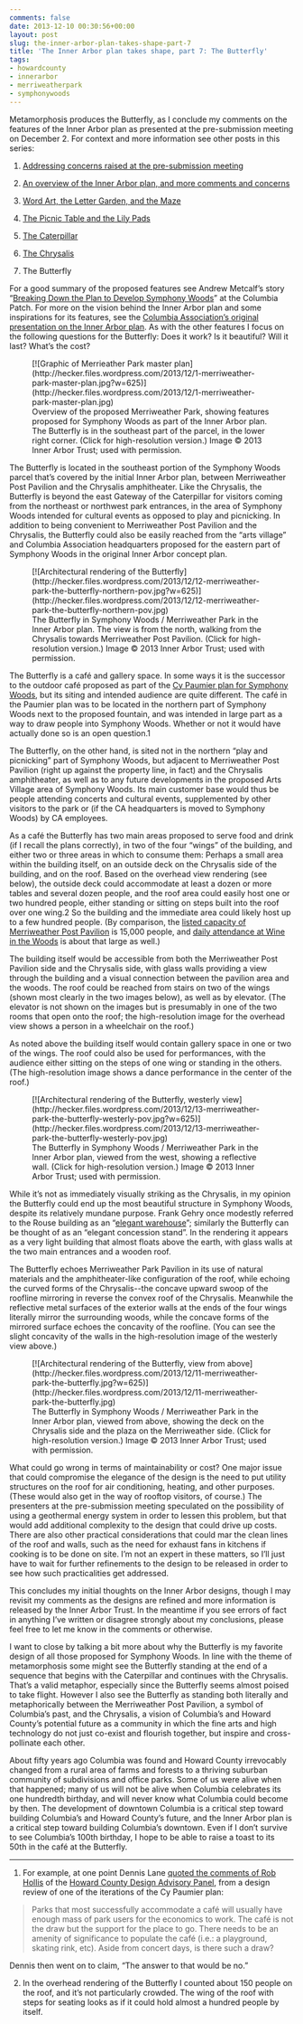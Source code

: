 ```yaml
---
comments: false
date: 2013-12-10 00:30:56+00:00
layout: post
slug: the-inner-arbor-plan-takes-shape-part-7
title: 'The Inner Arbor plan takes shape, part 7: The Butterfly'
tags:
- howardcounty
- innerarbor
- merriweatherpark
- symphonywoods
---
```


Metamorphosis produces the Butterfly, as I conclude my comments on the features of the Inner Arbor plan as presented at the pre-submission meeting on December 2. For context and more information see other posts in this series:




  1. [Addressing concerns raised at the pre-submission meeting](/2013/12/04/the-inner-arbor-plan-takes-shape-part-1/)


  2. [An overview of the Inner Arbor plan, and more comments and concerns](/2013/12/05/the-inner-arbor-plan-takes-shape-part-2/)


  3. [Word Art, the Letter Garden, and the Maze](/2013/12/06/the-inner-arbor-plan-takes-shape-part-3/)


  4. [The Picnic Table and the Lily Pads](/2013/12/07/the-inner-arbor-plan-takes-shape-part-4/)


  5. [The Caterpillar](/2013/12/08/the-inner-arbor-plan-takes-shape-part-5/)


  6. [The Chrysalis](/2013/12/09/the-inner-arbor-plan-takes-shape-part-6/)


  7. The Butterfly


For a good summary of the proposed features see Andrew Metcalf’s story “[Breaking Down the Plan to Develop Symphony Woods](http://columbia.patch.com/groups/downtown-columbia-development/p/breaking-down-the-plan-to-develop-symphony-woods)” at the Columbia Patch. For more on the vision behind the Inner Arbor plan and some inspirations for its features, see the [Columbia Association’s original presentation on the Inner Arbor plan](http://www.scribd.com/doc/122612333/Columbia-Association-Inner-Arbor-Plan-Presentation). As with the other features I focus on the following questions for the Butterfly: Does it work? Is it beautiful? Will it last? What’s the cost?

<figure markdown="1">
[![Graphic of Merrieather Park master plan](http://hecker.files.wordpress.com/2013/12/1-merriweather-park-master-plan.jpg?w=625)](http://hecker.files.wordpress.com/2013/12/1-merriweather-park-master-plan.jpg)
<figcaption>Overview of the proposed Merriweather Park, showing features proposed for Symphony Woods as part of the Inner Arbor plan. The Butterfly is in the southeast part of the parcel, in the lower right corner. (Click for high-resolution version.) Image © 2013 Inner Arbor Trust; used with permission.</figcaption>
</figure>



The Butterfly is located in the southeast portion of the Symphony Woods parcel that’s covered by the initial Inner Arbor plan, between Merriweather Post Pavilion and the Chrysalis amphitheater. Like the Chrysalis, the Butterfly is beyond the east Gateway of the Caterpillar for visitors coming from the northeast or northwest park entrances, in the area of Symphony Woods intended for cultural events as opposed to play and picnicking. In addition to being convenient to Merriweather Post Pavilion and the Chrysalis, the Butterfly could also be easily reached from the “arts village” and Columbia Association headquarters proposed for the eastern part of Symphony Woods in the original Inner Arbor concept plan.

<figure markdown="1">
[![Architectural rendering of the Butterfly](http://hecker.files.wordpress.com/2013/12/12-merriweather-park-the-butterfly-northern-pov.jpg?w=625)](http://hecker.files.wordpress.com/2013/12/12-merriweather-park-the-butterfly-northern-pov.jpg)
<figcaption>The Butterfly in Symphony Woods / Merriweather Park in the Inner Arbor plan. The view is from the north, walking from the Chrysalis towards Merriweather Post Pavilion. (Click for high-resolution version.) Image © 2013 Inner Arbor Trust; used with permission.</figcaption>
</figure>



The Butterfly is a café and gallery space. In some ways it is the successor to the outdoor café proposed as part of the [Cy Paumier plan for Symphony Woods](http://www.baltimoresun.com/news/maryland/howard/columbia/ph-ho-cf-symphony-woods-0328-2-20130326,0,741084.story), but its siting and intended audience are quite different. The café in the Paumier plan was to be located in the northern part of Symphony Woods next to the proposed fountain, and was intended in large part as a way to draw people into Symphony Woods. Whether or not it would have actually done so is an open question.1

The Butterfly, on the other hand, is sited not in the northern “play and picnicking” part of Symphony Woods, but adjacent to Merriweather Post Pavilion (right up against the property line, in fact) and the Chrysalis amphitheater, as well as to any future developments in the proposed Arts Village area of Symphony Woods. Its main customer base would thus be people attending concerts and cultural events, supplemented by other visitors to the park or (if the CA headquarters is moved to Symphony Woods) by CA employees.

As a café the Butterfly has two main areas proposed to serve food and drink (if I recall the plans correctly), in two of the four “wings” of the building, and either two or three areas in which to consume them: Perhaps a small area within the building itself, on an outside deck on the Chrysalis side of the building, and on the roof. Based on the overhead view rendering (see below), the outside deck could accommodate at least a dozen or more tables and several dozen people, and the roof area could easily host one or two hundred people, either standing or sitting on steps built into the roof over one wing.2 So the building and the immediate area could likely host up to a few hundred people. (By comparison, the [listed capacity of Merriweather Post Pavilion](http://www.rollingstone.com/music/lists/the-best-amphitheaters-in-america-20130620/merriweather-post-pavilion-columbia-maryland-19691231) is 15,000 people, and [daily attendance at Wine in the Woods](http://ellicottcity.patch.com/groups/around-town/p/10-things-to-know-about-wine-in-the-woods-2013-1c53144b) is about that large as well.)

The building itself would be accessible from both the Merriweather Post Pavilion side and the Chrysalis side, with glass walls providing a view through the building and a visual connection between the pavilion area and the woods. The roof could be reached from stairs on two of the wings (shown most clearly in the two images below), as well as by elevator. (The elevator is not shown on the images but is presumably in one of the two rooms that open onto the roof; the high-resolution image for the overhead view shows a person in a wheelchair on the roof.)

As noted above the building itself would contain gallery space in one or two of the wings. The roof could also be used for performances, with the audience either sitting on the steps of one wing or standing in the others. (The high-resolution image shows a dance performance in the center of the roof.)

<figure markdown="1">
[![Architectural rendering of the Butterfly, westerly view](http://hecker.files.wordpress.com/2013/12/13-merriweather-park-the-butterfly-westerly-pov.jpg?w=625)](http://hecker.files.wordpress.com/2013/12/13-merriweather-park-the-butterfly-westerly-pov.jpg)
<figcaption>The Butterfly in Symphony Woods / Merriweather Park in the Inner Arbor plan, viewed from the west, showing a reflective wall. (Click for high-resolution version.) Image © 2013 Inner Arbor Trust; used with permission.</figcaption>
</figure>



While it’s not as immediately visually striking as the Chrysalis, in my opinion the Butterfly could end up the most beautiful structure in Symphony Woods, despite its relatively mundane purpose. Frank Gehry once modestly referred to the Rouse building as an “[elegant warehouse](http://www.bizjournals.com/baltimore/blog/real-estate/2013/10/architecture-review-frank-gehrys.html?page=all)”; similarly the Butterfly can be thought of as an “elegant concession stand”. In the rendering it appears as a very light building that almost floats above the earth, with glass walls at the two main entrances and a wooden roof.

The Butterfly echoes Merriweather Park Pavilion in its use of natural materials and the amphitheater-like configuration of the roof, while echoing the curved forms of the Chrysalis--the concave upward swoop of the roofline mirroring in reverse the convex roof of the Chrysalis. Meanwhile the reflective metal surfaces of the exterior walls at the ends of the four wings literally mirror the surrounding woods, while the concave forms of the mirrored surface echoes the concavity of the roofline. (You can see the slight concavity of the walls in the high-resolution image of the westerly view above.)

<figure markdown="1">
[![Architectural rendering of the Butterfly, view from above](http://hecker.files.wordpress.com/2013/12/11-merriweather-park-the-butterfly.jpg?w=625)](http://hecker.files.wordpress.com/2013/12/11-merriweather-park-the-butterfly.jpg)
<figcaption>The Butterfly in Symphony Woods / Merriweather Park in the Inner Arbor plan, viewed from above, showing the deck on the Chrysalis side and the plaza on the Merriweather side. (Click for high-resolution version.) Image © 2013 Inner Arbor Trust; used with permission.</figcaption>
</figure>



What could go wrong in terms of maintainability or cost? One major issue that could compromise the elegance of the design is the need to put utility structures on the roof for air conditioning, heating, and other purposes. (These would also get in the way of rooftop visitors, of course.) The presenters at the pre-submission meeting speculated on the possibility of using a geothermal energy system in order to lessen this problem, but that would add additional complexity to the design that could drive up costs. There are also other practical considerations that could mar the clean lines of the roof and walls, such as the need for exhaust fans in kitchens if cooking is to be done on site. I’m not an expert in these matters, so I’ll just have to wait for further refinements to the design to be released in order to see how such practicalities get addressed.

This concludes my initial thoughts on the Inner Arbor designs, though I may revisit my comments as the designs are refined and more information is released by the Inner Arbor Trust. In the meantime if you see errors of fact in anything I’ve written or disagree strongly about my conclusions, please feel free to let me know in the comments or otherwise.

I want to close by talking a bit more about why the Butterfly is my favorite design of all those proposed for Symphony Woods. In line with the theme of metamorphosis some might see the Butterfly standing at the end of a sequence that begins with the Caterpillar and continues with the Chrysalis. That’s a valid metaphor, especially since the Butterfly seems almost poised to take flight. However I also see the Butterfly as standing both literally and metaphorically between the Merriweather Post Pavilion, a symbol of Columbia’s past, and the Chrysalis, a vision of Columbia’s and Howard County’s potential future as a community in which the fine arts and high technology do not just co-exist and flourish together, but inspire and cross-pollinate each other.

About fifty years ago Columbia was found and Howard County irrevocably changed from a rural area of farms and forests to a thriving suburban community of subdivisions and office parks. Some of us were alive when that happened; many of us will not be alive when Columbia celebrates its one hundredth birthday, and will never know what Columbia could become by then. The development of downtown Columbia is a critical step toward building Columbia’s and Howard County’s future, and the Inner Arbor plan is a critical step toward building Columbia’s downtown. Even if I don’t survive to see Columbia’s 100th birthday, I hope to be able to raise a toast to its 50th in the café at the Butterfly.



* * *



1. For example, at one point Dennis Lane [quoted the comments of Rob Hollis](http://writing-the-wrongs.blogspot.com/2011/07/dream-team-nightmare.html) of the [Howard County Design Advisory Panel](http://www.howardcountymd.gov/Design_Advisory_Panel.htm), from a design review of one of the iterations of the Cy Paumier plan:

<blockquote>Parks that most successfully accommodate a café will usually have enough mass of park users for the economics to work. The café is not the draw but the support for the place to go.  There needs to be an amenity of significance to populate the café (i.e.: a playground, skating rink, etc).  Aside from concert days, is there such a draw?</blockquote>

Dennis then went on to claim, “The answer to that would be no.”

2. In the overhead rendering of the Butterfly I counted about 150 people on the roof, and it’s not particularly crowded. The wing of the roof with steps for seating looks as if it could hold almost a hundred people by itself.
